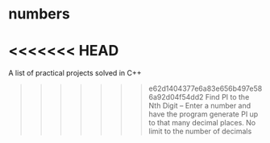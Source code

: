 numbers
=======

<<<<<<< HEAD
=======
A list of practical projects solved in C++

>>>>>>> e62d1404377e6a83e656b497e586a92d04f54dd2
Find PI to the Nth Digit – Enter a number and have the program generate PI up to that many decimal places. No limit to the number of decimals
